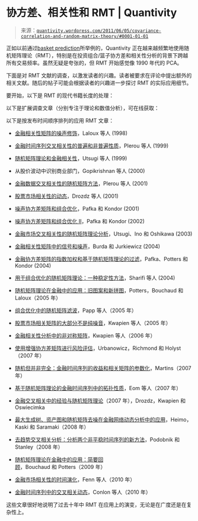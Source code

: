 <!--yml

category: 未分类

date: 2024-05-18 13:50:33

-->

# 协方差、相关性和 RMT | Quantivity

> 来源：[`quantivity.wordpress.com/2011/06/05/covariance-correlation-and-random-matrix-theory/#0001-01-01`](https://quantivity.wordpress.com/2011/06/05/covariance-correlation-and-random-matrix-theory/#0001-01-01)

正如以前通过[basket prediction](https://quantivity.wordpress.com/2010/08/22/high-frequency-prediction-via-rmt-pca/)所举例的，Quantivity 正在越来越频繁地使用随机矩阵理论（RMT），特别是在投资组合/篮子协方差和相关性分析的背景下跨越所有交易频率。虽然无疑是夸张的，但 RMT 开始感觉像 1990 年代的 PCA。

下面是对 RMT 文献的调查，以激发读者的兴趣。读者被要求在评论中提出额外的相关文献。随后的帖子可能会根据读者的兴趣进一步探讨 RMT 的实际应用细节。

要开始，以下是 RMT 的现代书籍长度的处理：

以下是扩展调查文章（分别专注于理论和数值分析），可在线获取：

以下是按发布时间顺序排列的应用 RMT 文章：

+   [金融相关性矩阵的噪声修饰](http://arxiv.org/abs/cond-mat/9810255)，Laloux 等人 (1998)

+   [金融时间序列交叉相关性的普遍和非普遍性质](http://arxiv.org/abs/cond-mat/9902283)，Plerou 等人 (1999)

+   [随机矩阵理论和金融相关性](http://ideas.repec.org/p/sfi/sfiwpa/500053.html)，Utsugi 等人 (1999)

+   从股价波动中识别商业部门，Gopikrishnan 等人 (2000)

+   [金融数据交叉相关性的随机矩阵方法](http://arxiv.org/abs/cond-mat/0108023)，Plerou 等人 (2001)

+   [股票市场相关性的动态](http://arxiv.org/abs/cond-mat/0103606)，Drozdz 等人 (2001)

+   [噪声协方差矩阵和组合优化](http://arxiv.org/abs/cond-mat/0111503)，Pafka 和 Kondor (2001)

+   [噪声协方差矩阵和组合优化 II](http://arxiv.org/abs/cond-mat/0205119)，Pafka 和 Kondor (2002)

+   [金融市场交叉相关性的随机矩阵理论分析](http://arxiv.org/abs/cond-mat/0312643)，Utsugi、Ino 和 Oshikawa (2003)

+   [金融相关性矩阵中的信号和噪声](http://arxiv.org/abs/cond-mat/0312496)，Burda 和 Jurkiewicz (2004)

+   [金融协方差矩阵的指数加权和基于随机矩阵理论的过滤](http://arxiv.org/abs/cond-mat/0402573)，Pafka、Potters 和 Kondor (2004)

+   [用于组合优化的随机矩阵理论：一种稳定性方法](http://www.sciencedirect.com/science/article/pii/S0378437103011841)，Sharifi 等人 (2004)

+   [随机矩阵理论在金融中的应用：旧图案和新拼图](http://arxiv.org/abs/physics/0507111)，Potters，Bouchaud 和 Laloux（2005 年）

+   [组合优化中的随机矩阵滤波](http://ideas.repec.org/p/arx/papers/physics-0509235.html)，Papp 等人（2005 年）

+   [股票市场相关矩阵的大部分不是纯噪音](http://www.sciencedirect.com/science/article/pii/S0378437105005716)，Kwapien 等人（2005 年）

+   [金融相关性分析中的非对称矩阵](http://arxiv.org/abs/physics/0605115)，Kwapien 等人（2006 年）

+   [使用增强协方差矩阵进行风险评估](http://www.if.pw.edu.pl/~jholyst/data/07110411514812005.pdf)，Urbanowicz，Richmond 和 Holyst（2007 年）

+   [随机但并非完全：金融时间序列的收益和相关矩阵的参数化](http://arxiv.org/abs/physics/0701025)，Martins（2007 年）

+   [基于随机矩阵理论的金融时间序列中的拓扑性质](http://arxiv.org/abs/0709.2209)，Eom 等人（2007 年）

+   [金融交叉相关中的经验与随机矩阵理论](http://arxiv.org/abs/0711.0644)（2007 年），Drozdz，Kwapien 和 Oswiecimka

+   [最大生成树、资产图和随机矩阵去噪在金融网络动态分析中的应用](http://arxiv.org/abs/0806.4714)，Heimo，Kaski 和 Saramaki（2008 年）

+   [去趋势交叉相关分析：分析两个非平稳时间序列的新方法](http://prl.aps.org/abstract/PRL/v100/i8/e084102)，Podobnik 和 Stanley（2008 年）

+   [随机矩阵理论在金融中的应用：简要回顾](http://arxiv.org/abs/0910.1205)，Bouchaud 和 Potters（2009 年）

+   [金融市场相关性的时间演化](http://arxiv.org/abs/1011.3225)，Fenn 等人（2010 年）

+   [金融时间序列中的交叉相关动态](http://arxiv.org/abs/1002.0321)，Conlon 等人（2010 年）

这些文章很好地说明了过去十年中 RMT 在应用上的演变，无论是在广度还是在复杂性上。
